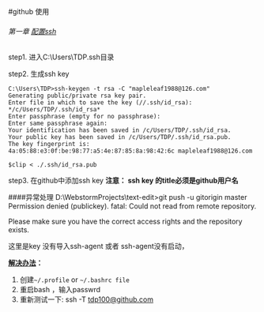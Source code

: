 #github 使用

###### 第一章 [配置ssh](https://help.github.com/articles/generating-ssh-keys)

step1. 进入C:\Users\TDP\.ssh目录

step2. 生成ssh key
```
C:\Users\TDP>ssh-keygen -t rsa -C "mapleleaf1988@126.com"
Generating public/private rsa key pair.
Enter file in which to save the key (//.ssh/id_rsa): */c/Users/TDP/.ssh/id_rsa*
Enter passphrase (empty for no passphrase):
Enter same passphrase again:
Your identification has been saved in /c/Users/TDP/.ssh/id_rsa.
Your public key has been saved in /c/Users/TDP/.ssh/id_rsa.pub.
The key fingerprint is:
4a:05:88:e3:0f:be:98:77:a5:4e:87:85:8a:98:42:6c mapleleaf1988@126.com

$clip < ./.ssh/id_rsa.pub
```

step3. 在github中添加ssh key
**注意： ssh key 的title必须是github用户名**


####异常处理
D:\WebstormProjects\text-edit>git push -u gitorigin master
Permission denied (publickey).
fatal: Could not read from remote repository.

Please make sure you have the correct access rights
and the repository exists.

这里是key 没有导入ssh-agent 或者 ssh-agent没有启动，


**[解决办法](https://help.github.com/articles/working-with-ssh-key-passphrases)：**


1. 创建`~/.profile` or `~/.bashrc file`
2. 重启bash ，输入passwrd
3. 重新测试一下: ssh -T tdp100@github.com


